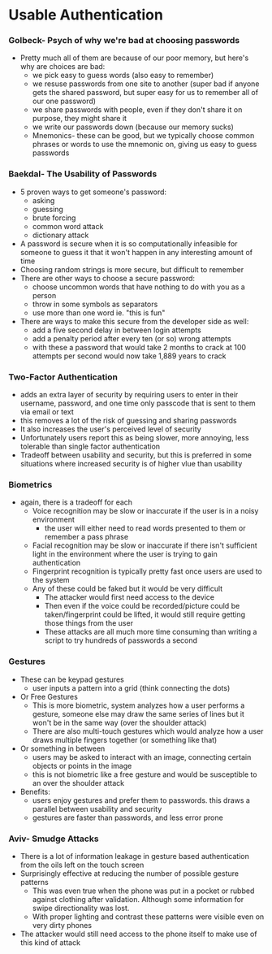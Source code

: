 # Usable Authentication

### Golbeck- Psych of why we're bad at choosing passwords
- Pretty much all of them are because of our poor memory, but here's why are choices are bad:
  - we pick easy to guess words (also easy to remember)
  - we resuse passwords from one site to another (super bad if anyone gets the shared password, but super easy for us to remember all of our one password)
  - we share passwords with people, even if they don't share it on purpose, they might share it
  - we write our passwords down (because our memory sucks)
  - Mnemonics- these can be good, but we typically choose common phrases or words to use the mnemonic on, giving us easy to guess passwords

### Baekdal- The Usability of Passwords
- 5 proven ways to get someone's password:
  - asking
  - guessing
  - brute forcing
  - common word attack
  - dictionary attack
- A password is secure when it is so computationally infeasible for someone to guess it that it won't happen in any interesting amount of time
- Choosing random strings is more secure, but difficult to remember
- There are other ways to choose a secure password:
  - choose uncommon words that have nothing to do with you as a person
  - throw in some symbols as separators
  - use more than one word ie. "this is fun"
- There are ways to make this secure from the developer side as well:
  - add a five second delay in between login attempts
  - add a penalty period after every ten (or so) wrong attempts
  - with these a password that would take 2 months to crack at 100 attempts per second would now take 1,889 years to crack

### Two-Factor Authentication
- adds an extra layer of security by requiring users to enter in their username, password, and one time only passcode that is sent to them via email or text
- this removes a lot of the risk of guessing and sharing passwords
- It also increases the user's perceived level of security
- Unfortunately users report this as being slower, more annoying, less tolerable than single factor authentication
- Tradeoff between usability and security, but this is preferred in some situations where increased security is of higher vlue than usability

### Biometrics
- again, there is a tradeoff for each  
  - Voice recognition may be slow or inaccurate if the user is in a noisy environment
    - the user will either need to read words presented to them or remember a pass phrase
  - Facial recognition may be slow or inaccurate if there isn't sufficient light in the environment where the user is trying to gain authentication
  - Fingerprint recognition is typically pretty fast once users are used to the system
  - Any of these could be faked but it would be very difficult
    - The attacker would first need access to the device
    - Then even if the voice could be recorded/picture could be taken/fingerprint could be lifted, it would still require getting those things from the user
    - These attacks are all much more time consuming than writing a script to try hundreds of passwords a second

### Gestures
- These can be keypad gestures
  - user inputs a pattern into a grid (think connecting the dots)
- Or Free Gestures
  - This is more biometric, system analyzes how a user performs a gesture, someone else may draw the same series of lines but it won't be in the same way (over the shoulder attack)
  - There are also multi-touch gestures which would analyze how a user draws multiple fingers together (or something like that)
- Or something in between
  - users may be asked to interact with an image, connecting certain objects or points in the image
  - this is not biometric like a free gesture and would be susceptible to an over the shoulder attack
- Benefits:
  - users enjoy gestures and prefer them to passwords.  this draws a parallel between usability and security
  - gestures are faster than passwords, and less error prone
 
### Aviv- Smudge Attacks
- There is a lot of information leakage in gesture based authentication from the oils left on the touch screen
- Surprisingly effective at reducing the number of possible gesture patterns
  - This was even true when the phone was put in a pocket or rubbed against clothing after validation.  Although some information for swipe directionality was lost.
  - With proper lighting and contrast these patterns were visible even on very dirty phones
- The attacker would still need access to the phone itself to make use of this kind of attack